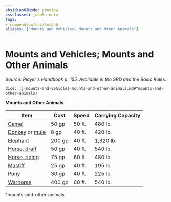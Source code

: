 ```yaml
---
obsidianUIMode: preview
cssclasses: json5e-note
tags:
- compendium/src/5e/phb
aliases: ["Mounts and Vehicles; Mounts and Other Animals"]
---
```

# Mounts and Vehicles; Mounts and Other Animals
*Source: Player's Handbook p. 155. Available in the SRD and the Basic Rules.* 

`dice: [](mounts-and-vehicles-mounts-and-other-animals.md#^mounts-and-other-animals)`

**Mounts and Other Animals**

| Item | Cost | Speed | Carrying Capacity |
|------|------|-------|-------------------|
| [Camel](/3-Mechanics/CLI/items/camel.md) | 50 gp | 50 ft. | 480 lb. |
| [Donkey](/3-Mechanics/CLI/items/donkey.md) or [mule](/3-Mechanics/CLI/items/mule.md) | 8 gp | 40 ft. | 420 lb. |
| [Elephant](/3-Mechanics/CLI/items/elephant.md) | 200 gp | 40 ft. | 1,320 lb. |
| [Horse, draft](/3-Mechanics/CLI/items/draft-horse.md) | 50 gp | 40 ft. | 540 lb. |
| [Horse, riding](/3-Mechanics/CLI/items/riding-horse.md) | 75 gp | 60 ft. | 480 lb. |
| [Mastiff](/3-Mechanics/CLI/items/mastiff.md) | 25 gp | 40 ft. | 195 lb. |
| [Pony](/3-Mechanics/CLI/items/pony.md) | 30 gp | 40 ft. | 225 lb. |
| [Warhorse](/3-Mechanics/CLI/items/warhorse.md) | 400 gp | 60 ft. | 540 lb. |
^mounts-and-other-animals